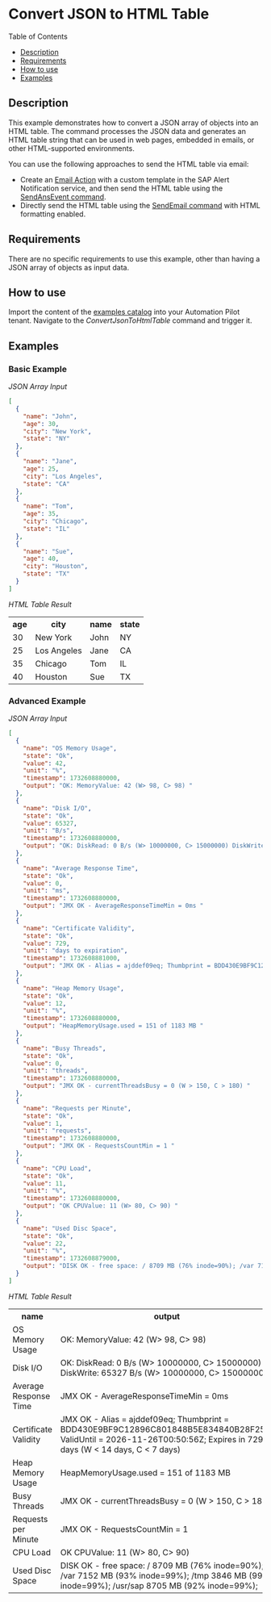 # Convert JSON to HTML Table

Table of Contents

* [Description](#description)
* [Requirements](#requirements)
* [How to use](#how-to-use)
* [Examples](#examples)

## Description

This example demonstrates how to convert a JSON array of objects into an HTML table. The command processes the JSON data and generates an HTML table string that can be used in web pages, embedded in emails, or other HTML-supported environments.

You can use the following approaches to send the HTML table via email:

* Create an [Email Action](https://help.sap.com/docs/alert-notification/sap-alert-notification-for-sap-btp/email-action-type?locale=en-US) with a custom template in the SAP Alert Notification service, and then send the HTML table using the [SendAnsEvent command](https://help.sap.com/docs/automation-pilot/automation-pilot/sendansevent?locale=en-US).
* Directly send the HTML table using the [SendEmail command](https://help.sap.com/docs/automation-pilot/automation-pilot/sendemail-command?locale=en-US) with HTML formatting enabled.

## Requirements

There are no specific requirements to use this example, other than having a JSON array of objects as input data.

## How to use

Import the content of the [examples catalog](catalog.json) into your Automation Pilot tenant. Navigate to the *ConvertJsonToHtmlTable* command and trigger it.

## Examples

### Basic Example

*JSON Array Input*

```json
[
  {
    "name": "John",
    "age": 30,
    "city": "New York",
    "state": "NY"
  },
  {
    "name": "Jane",
    "age": 25,
    "city": "Los Angeles",
    "state": "CA"
  },
  {
    "name": "Tom",
    "age": 35,
    "city": "Chicago",
    "state": "IL"
  },
  {
    "name": "Sue",
    "age": 40,
    "city": "Houston",
    "state": "TX"
  }
]
```

*HTML Table Result*

<table> <tr> <th>age</th><th>city</th><th>name</th><th>state</th> </tr> <tr><td>30</td><td>New York</td><td>John</td><td>NY</td></tr><tr><td>25</td><td>Los Angeles</td><td>Jane</td><td>CA</td></tr><tr><td>35</td><td>Chicago</td><td>Tom</td><td>IL</td></tr><tr><td>40</td><td>Houston</td><td>Sue</td><td>TX</td></tr> </table>

### Advanced Example

*JSON Array Input*

```json
[
  {
    "name": "OS Memory Usage",
    "state": "Ok",
    "value": 42,
    "unit": "%",
    "timestamp": 1732608880000,
    "output": "OK: MemoryValue: 42 (W> 98, C> 98) "
  },
  {
    "name": "Disk I/O",
    "state": "Ok",
    "value": 65327,
    "unit": "B/s",
    "timestamp": 1732608880000,
    "output": "OK: DiskRead: 0 B/s (W> 10000000, C> 15000000) DiskWrite: 65327 B/s (W> 10000000, C> 15000000)"
  },
  {
    "name": "Average Response Time",
    "state": "Ok",
    "value": 0,
    "unit": "ms",
    "timestamp": 1732608880000,
    "output": "JMX OK - AverageResponseTimeMin = 0ms "
  },
  {
    "name": "Certificate Validity",
    "state": "Ok",
    "value": 729,
    "unit": "days to expiration",
    "timestamp": 1732608881000,
    "output": "JMX OK - Alias = ajddef09eq; Thumbprint = BDD430E9BF9C12896C801848B5E834840B28F25C; ValidUntil = 2026-11-26T00:50:56Z; Expires in 729 days (W < 14 days, C < 7 days) "
  },
  {
    "name": "Heap Memory Usage",
    "state": "Ok",
    "value": 12,
    "unit": "%",
    "timestamp": 1732608880000,
    "output": "HeapMemoryUsage.used = 151 of 1183 MB "
  },
  {
    "name": "Busy Threads",
    "state": "Ok",
    "value": 0,
    "unit": "threads",
    "timestamp": 1732608880000,
    "output": "JMX OK - currentThreadsBusy = 0 (W > 150, C > 180) "
  },
  {
    "name": "Requests per Minute",
    "state": "Ok",
    "value": 1,
    "unit": "requests",
    "timestamp": 1732608880000,
    "output": "JMX OK - RequestsCountMin = 1 "
  },
  {
    "name": "CPU Load",
    "state": "Ok",
    "value": 11,
    "unit": "%",
    "timestamp": 1732608880000,
    "output": "OK CPUValue: 11 (W> 80, C> 90) "
  },
  {
    "name": "Used Disc Space",
    "state": "Ok",
    "value": 22,
    "unit": "%",
    "timestamp": 1732608879000,
    "output": "DISK OK - free space: / 8709 MB (76% inode=90%); /var 7152 MB (93% inode=99%); /tmp 3846 MB (99% inode=99%); /usr/sap 8705 MB (92% inode=99%);"
  }
]
```

*HTML Table Result*

<table> <tr> <th>name</th><th>output</th><th>state</th><th>timestamp</th><th>unit</th><th>value</th> </tr> <tr><td>OS Memory Usage</td><td>OK: MemoryValue: 42 (W> 98, C> 98) </td><td>Ok</td><td>1732608880000</td><td>%</td><td>42</td></tr><tr><td>Disk I/O</td><td>OK: DiskRead: 0 B/s (W> 10000000, C> 15000000) DiskWrite: 65327 B/s (W> 10000000, C> 15000000)</td><td>Ok</td><td>1732608880000</td><td>B/s</td><td>65327</td></tr><tr><td>Average Response Time</td><td>JMX OK - AverageResponseTimeMin = 0ms </td><td>Ok</td><td>1732608880000</td><td>ms</td><td>0</td></tr><tr><td>Certificate Validity</td><td>JMX OK - Alias = ajddef09eq; Thumbprint = BDD430E9BF9C12896C801848B5E834840B28F25C; ValidUntil = 2026-11-26T00:50:56Z; Expires in 729 days (W < 14 days, C < 7 days) </td><td>Ok</td><td>1732608881000</td><td>days to expiration</td><td>729</td></tr><tr><td>Heap Memory Usage</td><td>HeapMemoryUsage.used = 151 of 1183 MB </td><td>Ok</td><td>1732608880000</td><td>%</td><td>12</td></tr><tr><td>Busy Threads</td><td>JMX OK - currentThreadsBusy = 0 (W > 150, C > 180) </td><td>Ok</td><td>1732608880000</td><td>threads</td><td>0</td></tr><tr><td>Requests per Minute</td><td>JMX OK - RequestsCountMin = 1 </td><td>Ok</td><td>1732608880000</td><td>requests</td><td>1</td></tr><tr><td>CPU Load</td><td>OK CPUValue: 11 (W> 80, C> 90) </td><td>Ok</td><td>1732608880000</td><td>%</td><td>11</td></tr><tr><td>Used Disc Space</td><td>DISK OK - free space: / 8709 MB (76% inode=90%); /var 7152 MB (93% inode=99%); /tmp 3846 MB (99% inode=99%); /usr/sap 8705 MB (92% inode=99%);</td><td>Ok</td><td>1732608879000</td><td>%</td><td>22</td></tr> </table>
